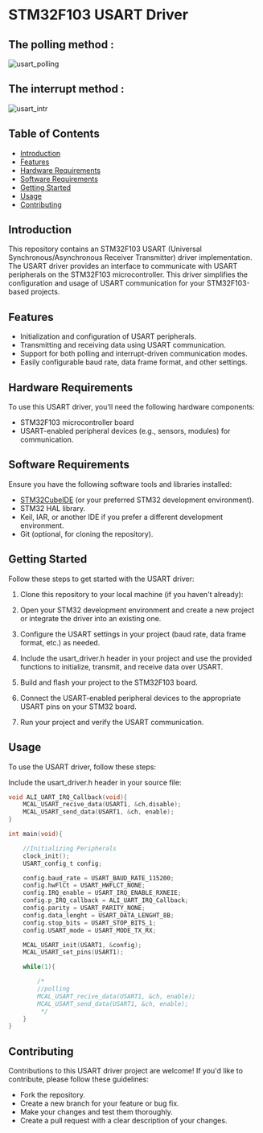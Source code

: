 # STM32F103 USART Driver

## The polling method :

![usart_polling](https://github.com/aliabooof/embedded_System_Online_Diploma/assets/62174374/810779a8-890d-401c-9f16-a754c7f5196b)

## The interrupt method :

![usart_intr](https://github.com/aliabooof/embedded_System_Online_Diploma/assets/62174374/f95a72d2-fda3-4a34-aef5-e5bda02da89e)

## Table of Contents

- [Introduction](#introduction)
- [Features](#features)
- [Hardware Requirements](#hardware-requirements)
- [Software Requirements](#software-requirements)
- [Getting Started](#getting-started)
- [Usage](#usage)
- [Contributing](#contributing)


## Introduction

This repository contains an STM32F103 USART (Universal Synchronous/Asynchronous Receiver Transmitter) driver implementation. The USART driver provides an interface to communicate with USART peripherals on the STM32F103 microcontroller. This driver simplifies the configuration and usage of USART communication for your STM32F103-based projects.

## Features

- Initialization and configuration of USART peripherals.
- Transmitting and receiving data using USART communication.
- Support for both polling and interrupt-driven communication modes.
- Easily configurable baud rate, data frame format, and other settings.

## Hardware Requirements

To use this USART driver, you'll need the following hardware components:

- STM32F103 microcontroller board 
- USART-enabled peripheral devices (e.g., sensors, modules) for communication.

## Software Requirements

Ensure you have the following software tools and libraries installed:

- [STM32CubeIDE](https://www.st.com/en/development-tools/stm32cubeide.html) (or your preferred STM32 development environment).
- STM32 HAL library.
- Keil, IAR, or another IDE if you prefer a different development environment.
- Git (optional, for cloning the repository).

## Getting Started

Follow these steps to get started with the USART driver:

1. Clone this repository to your local machine (if you haven't already):

2. Open your STM32 development environment and create a new project or integrate the driver into an existing one.

3. Configure the USART settings in your project (baud rate, data frame format, etc.) as needed.

4. Include the usart_driver.h header in your project and use the provided functions to initialize, transmit, and receive data over USART.

5. Build and flash your project to the STM32F103 board.

6. Connect the USART-enabled peripheral devices to the appropriate USART pins on your STM32 board.

5. Run your project and verify the USART communication.

## Usage
To use the USART driver, follow these steps:

Include the usart_driver.h header in your source file:

```c
void ALI_UART_IRQ_Callback(void){
	MCAL_USART_recive_data(USART1, &ch,disable);
	MCAL_USART_send_data(USART1, &ch, enable);
}

int main(void){

	//Initializing Peripherals
	clock_init();
	USART_config_t config;

	config.baud_rate = USART_BAUD_RATE_115200;
	config.hwFlCt = USART_HWFLCT_NONE;
	config.IRQ_enable = USART_IRQ_ENABLE_RXNEIE;
	config.p_IRQ_callback = ALI_UART_IRQ_Callback;
	config.parity = USART_PARITY_NONE;
	config.data_lenght = USART_DATA_LENGHT_8B;
	config.stop_bits = USART_STOP_BITS_1;
	config.USART_mode = USART_MODE_TX_RX;

	MCAL_USART_init(USART1, &config);
	MCAL_USART_set_pins(USART1);

	while(1){

		/*
		//polling
		MCAL_USART_recive_data(USART1, &ch, enable);
		MCAL_USART_send_data(USART1, &ch, enable);
		 */
	}
}
```
## Contributing
Contributions to this USART driver project are welcome! If you'd like to contribute, please follow these guidelines:

- Fork the repository.
- Create a new branch for your feature or bug fix.
- Make your changes and test them thoroughly.
- Create a pull request with a clear description of your changes.
